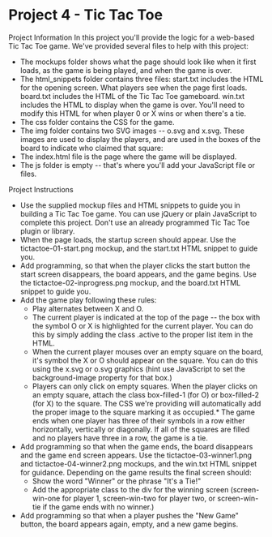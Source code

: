 # Project 4 - Tic Tac Toe

Project Information
In this project you'll provide the logic for a web-based Tic Tac Toe game. We've provided several files to help with this project:

  * The mockups folder shows what the page should look like when it first loads, as the game is being played, and when the game is over.</li>
  * The html_snippets folder contains three files: start.txt includes the HTML for the opening screen. What players see when the page first loads. board.txt includes the HTML of the Tic Tac Toe gameboard. win.txt includes the HTML to display when the game is over. You'll need to modify this HTML for when player 0 or X wins or when there's a tie.
  * The css folder contains the CSS for the game.
  * The img folder contains two SVG images -- o.svg and x.svg. These images are used to display the players, and are used in the boxes of the board to indicate who claimed that square:
  * The index.html file is the page where the game will be displayed.
  * The js folder is empty -- that's where you'll add your JavaScript file or files.

Project Instructions

  * Use the supplied mockup files and HTML snippets to guide you in building a Tic Tac Toe game. You can use jQuery or plain JavaScript to complete this project. Don't use an already programmed Tic Tac Toe plugin or library.
  * When the page loads, the startup screen should appear. Use the tictactoe-01-start.png mockup, and the start.txt HTML snippet to guide you.
  * Add programming, so that when the player clicks the start button the start screen disappears, the board appears, and the game begins. Use the tictactoe-02-inprogress.png mockup, and the board.txt HTML snippet to guide you.
  * Add the game play following these rules:
    * Play alternates between X and O.
    * The current player is indicated at the top of the page -- the box with the symbol O or X is highlighted for the current player. You can do this by simply adding the class .active to the proper list item in the HTML.
    * When the current player mouses over an empty square on the board, it's symbol the X or O should appear on the square. You can do this using the x.svg or o.svg graphics (hint use JavaScript to set the background-image property for that box.)
    * Players can only click on empty squares. When the player clicks on an empty square, attach the class box-filled-1 (for O) or box-filled-2 (for X) to the square. The CSS we're providing will automatically add the proper image to the square marking it as occupied.* The game ends when one player has three of their symbols in a row either horizontally, vertically or diagonally. If all of the squares are filled and no players have three in a row, the game is a tie.
  * Add programming so that when the game ends, the board disappears and the game end screen appears. Use the tictactoe-03-winner1.png and tictactoe-04-winner2.png mockups, and the win.txt HTML snippet for guidance. Depending on the game results the final screen should:
    * Show the word "Winner" or the phrase "It's a Tie!"
    * Add the appropriate class to the div for the winning screen (screen-win-one for player 1, screen-win-two for player two, or screen-win-tie if the game ends with no winner.)
  * Add programming so that when a player pushes the "New Game" button, the board appears again, empty, and a new game begins.